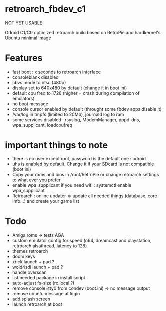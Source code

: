# retroarch_fbdev_c1

NOT YET USABLE

Odroid C1/C0 optimized retroarch build based on RetroPie and hardkernel's Ubuntu minimal image

# Features
- fast boot : x seconds to retroarch interface
- consoleblank disabled
- cbvs mode to ntsc (480p)
- display set to 640x480 by default (change it in boot.ini)
- default cpu freq to 1728 (higher = crash during compilation of emulators)
- no boot message
- console cursor enabled by default (throught some fbdev apps disable it)
- /var/log in tmpfs (limited to 20Mb), journald log to ram
- some services disabled : rsyslog, ModemManager, pppd-dns, wpa_supplicant, loadcpufreq


# important things to note
- there is no user except root, password is the default one : odroid
- uhs is enabled by default. Change it if your SDcard is not compatible (boot.ini)
- Copy your roms and bios in /root/RetroPie or change retroarch settings to what ever you prefer
- enable wpa_supplicant if you need wifi : systemctl enable wpa_supplicant
- Retroarch : online updater => update all needed things (database, core info...) and create your game list


# Todo
- Amiga roms => tests AGA
- custom emulator config for speed (n64, dreamcast and playstation, retroarch alsathread, latency to 128)
- themes retroarch
- doom keys
- xrick launch + pad ?
- wold4sdl launch + pad ?
- handle overscan
- list needed package in install script
- auto-adjust fs-size (rc.local ?)
- remove console=tty0 from condev (boot.ini) => no message output
- remove ubuntu message at login
- add splash screen
- launch retroarch at boot